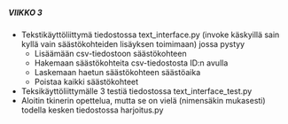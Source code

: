 ##### VIIKKO 3
  - Tekstikäyttöliittymä tiedostossa text_interface.py (invoke käskyillä sain kyllä vain säästökohteiden lisäyksen toimimaan) jossa pystyy
      - Lisäämään csv-tiedostoon säästökohteen
      - Hakemaan säästökohteita csv-tiedostosta ID:n avulla
      - Laskemaan haetun säästökohteen säästöaika
      - Poistaa kaikki säästökohteet
  - Teksikäyttöliittymälle 3 testiä tiedostossa text_interface_test.py
  - Aloitin tkinerin opettelua, mutta se on vielä (nimensäkin mukasesti) todella kesken tiedostossa harjoitus.py

